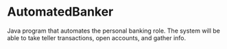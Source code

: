# AutomatedBanker
Java program that automates the personal banking role. The system will be able to take teller transactions, open accounts, and gather info. 
